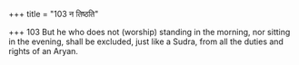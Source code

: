 +++
title = "103 न तिष्ठति"

+++
103	But he who does not (worship) standing in the morning, nor sitting in the evening, shall be excluded, just like a Sudra, from all the duties and rights of an Aryan.